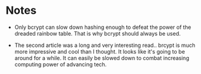 # Notes

- Only bcrypt can slow down hashing enough to defeat the power of the dreaded rainbow table. That is why bcrypt should always be used. 

- The second article was a long and very interesting read.. brcypt is much more impressive and cool than I thought. It looks like it's going to be around for a while. It can easily be slowed down to combat increasing computing power of advancing tech. 
